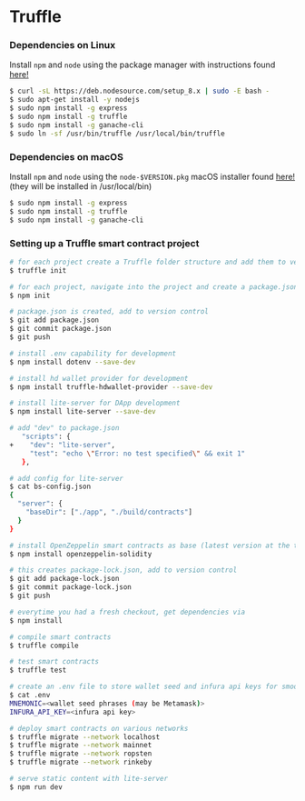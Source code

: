 # Truffle

### Dependencies on Linux
Install `npm` and `node` using the package manager with instructions found [here!](https://nodejs.org/en/download/package-manager/#debian-and-ubuntu-based-linux-distributions)

```sh
$ curl -sL https://deb.nodesource.com/setup_8.x | sudo -E bash -
$ sudo apt-get install -y nodejs
$ sudo npm install -g express
$ sudo npm install -g truffle
$ sudo npm install -g ganache-cli
$ sudo ln -sf /usr/bin/truffle /usr/local/bin/truffle
```

### Dependencies on macOS
Install `npm` and `node` using the `node-$VERSION.pkg` macOS installer found [here!](https://nodejs.org/en/download/) (they will be installed in /usr/local/bin)

```sh
$ sudo npm install -g express
$ sudo npm install -g truffle
$ sudo npm install -g ganache-cli
```

### Setting up a Truffle smart contract project
```sh
# for each project create a Truffle folder structure and add them to version control
$ truffle init

# for each project, navigate into the project and create a package.json via
$ npm init

# package.json is created, add to version control
$ git add package.json
$ git commit package.json
$ git push

# install .env capability for development
$ npm install dotenv --save-dev

# install hd wallet provider for development
$ npm install truffle-hdwallet-provider --save-dev

# install lite-server for DApp development
$ npm install lite-server --save-dev

# add "dev" to package.json
   "scripts": {
+    "dev": "lite-server",
     "test": "echo \"Error: no test specified\" && exit 1"
   },

# add config for lite-server
$ cat bs-config.json
{
  "server": {
    "baseDir": ["./app", "./build/contracts"]
  }
}

# install OpenZeppelin smart contracts as base (latest version at the time was v1.11.0)
$ npm install openzeppelin-solidity

# this creates package-lock.json, add to version control
$ git add package-lock.json
$ git commit package-lock.json
$ git push

# everytime you had a fresh checkout, get dependencies via
$ npm install

# compile smart contracts
$ truffle compile

# test smart contracts
$ truffle test

# create an .env file to store wallet seed and infura api keys for smooth deployment
$ cat .env
MNEMONIC=<wallet seed phrases (may be Metamask)>
INFURA_API_KEY=<infura api key>

# deploy smart contracts on various networks
$ truffle migrate --network localhost
$ truffle migrate --network mainnet
$ truffle migrate --network ropsten
$ truffle migrate --network rinkeby

# serve static content with lite-server
$ npm run dev
```
